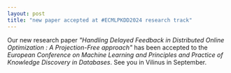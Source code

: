 ```yaml
---
layout: post
title: "new paper accepted at #ECMLPKDD2024 research track"
---
```


Our new research paper *"Handling Delayed Feedback in Distributed Online Optimization : A Projection-Free approach"* has been accepted to the *European Conference on Machine Learning and Principles and Practice of Knowledge Discovery in Databases*. See you in Vilinus in September. 
